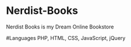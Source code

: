 # Nerdist-Books
Nerdist Books is my Dream Online Bookstore

#Languages
PHP, HTML, CSS, JavaScript, jQuery
